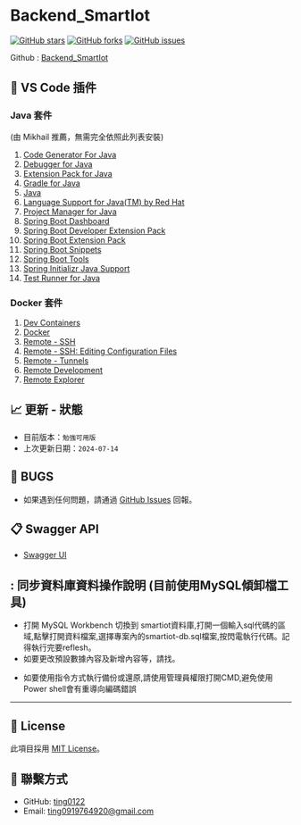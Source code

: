 # Backend_SmartIot

[![GitHub stars](https://img.shields.io/github/stars/ting0122/Backend_SmartIot)](https://github.com/ting0122/Backend_SmartIot/stargazers)
[![GitHub forks](https://img.shields.io/github/forks/ting0122/Backend_SmartIot)](https://github.com/ting0122/Backend_SmartIot/network)
[![GitHub issues](https://img.shields.io/github/issues/ting0122/Backend_SmartIot)](https://github.com/ting0122/Backend_SmartIot/issues)

Github : [Backend_SmartIot](https://github.com/ting0122/Backend_SmartIot.git)

## :wrench: VS Code 插件

### Java 套件
(由 Mikhail 推薦，無需完全依照此列表安裝)
1. [Code Generator For Java](https://marketplace.visualstudio.com/items?itemName=xyz.code.generator.for.java)
2. [Debugger for Java](https://marketplace.visualstudio.com/items?itemName=xyz.debugger.for.java)
3. [Extension Pack for Java](https://marketplace.visualstudio.com/items?itemName=xyz.extension.pack.for.java)
4. [Gradle for Java](https://marketplace.visualstudio.com/items?itemName=xyz.gradle.for.java)
5. [Java](https://marketplace.visualstudio.com/items?itemName=xyz.java)
6. [Language Support for Java(TM) by Red Hat](https://marketplace.visualstudio.com/items?itemName=xyz.language.support.for.java.by.red.hat)
7. [Project Manager for Java](https://marketplace.visualstudio.com/items?itemName=xyz.project.manager.for.java)
8. [Spring Boot Dashboard](https://marketplace.visualstudio.com/items?itemName=xyz.spring.boot.dashboard)
9. [Spring Boot Developer Extension Pack](https://marketplace.visualstudio.com/items?itemName=xyz.spring.boot.developer.extension.pack)
10. [Spring Boot Extension Pack](https://marketplace.visualstudio.com/items?itemName=xyz.spring.boot.extension.pack)
11. [Spring Boot Snippets](https://marketplace.visualstudio.com/items?itemName=xyz.spring.boot.snippets)
12. [Spring Boot Tools](https://marketplace.visualstudio.com/items?itemName=xyz.spring.boot.tools)
13. [Spring Initializr Java Support](https://marketplace.visualstudio.com/items?itemName=xyz.spring.initializr.java.support)
14. [Test Runner for Java](https://marketplace.visualstudio.com/items?itemName=xyz.test.runner.for.java)

### Docker 套件
1. [Dev Containers](https://marketplace.visualstudio.com/items?itemName=xyz.dev.containers)
2. [Docker](https://marketplace.visualstudio.com/items?itemName=xyz.docker)
3. [Remote - SSH](https://marketplace.visualstudio.com/items?itemName=xyz.remote.ssh)
4. [Remote - SSH: Editing Configuration Files](https://marketplace.visualstudio.com/items?itemName=xyz.remote.ssh.editing.configuration.files)
5. [Remote - Tunnels](https://marketplace.visualstudio.com/items?itemName=xyz.remote.tunnels)
6. [Remote Development](https://marketplace.visualstudio.com/items?itemName=xyz.remote.development)
7. [Remote Explorer](https://marketplace.visualstudio.com/items?itemName=xyz.remote.explorer)

## :chart_with_upwards_trend: 更新 - 狀態
- 目前版本：`勉強可用版`
- 上次更新日期：`2024-07-14`

## :bug: BUGS
- 如果遇到任何問題，請通過 [GitHub Issues](https://github.com/ting0122/Backend_SmartIot/issues) 回報。

## :clipboard: Swagger API
- [Swagger UI](http://localhost:8080/swagger-ui/index.html)


## : 同步資料庫資料操作說明 (目前使用MySQL傾卸檔工具)
- 打開 MySQL Workbench 切換到 smartiot資料庫,打開一個輸入sql代碼的區域,點擊打開資料檔案,選擇專案內的smartiot-db.sql檔案,按閃電執行代碼。記得執行完要reflesh。
- 如要更改預設數據內容及新增內容等，請找。

* 如要使用指令方式執行備份或還原,請使用管理員權限打開CMD,避免使用Power shell會有重導向編碼錯誤
---

## :memo: License
此項目採用 [MIT License](https://github.com/ting0122/Backend_SmartIot/blob/main/LICENSE)。

## :wave: 聯繫方式
- GitHub: [ting0122](https://github.com/ting0122)
- Email: ting0919764920@gmail.com
